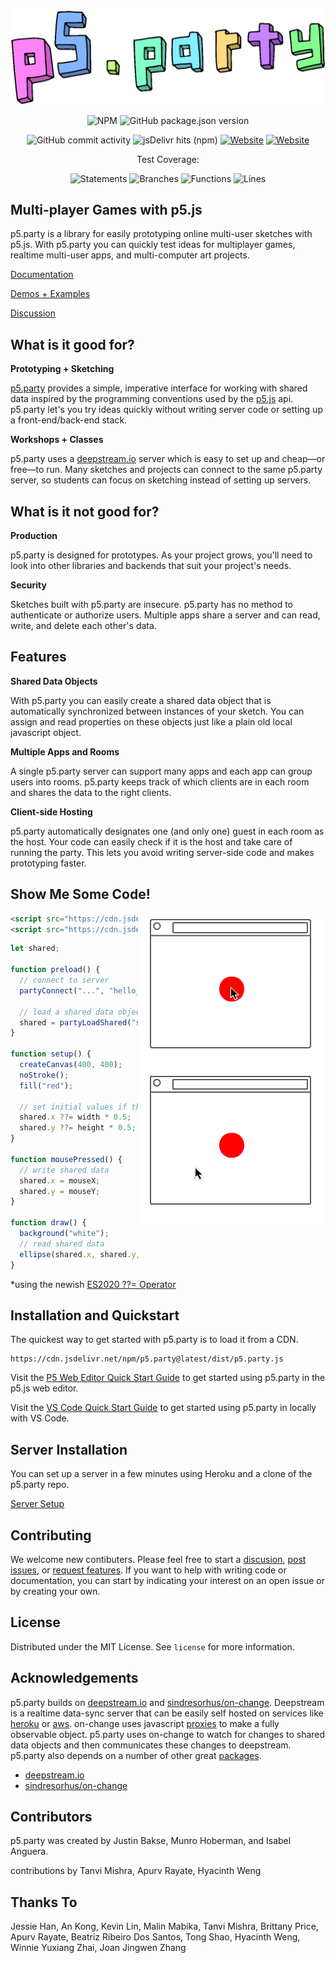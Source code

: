 <div align="center">

![p5.party logo](assets/p5_party_logo.png)

<!-- ![Netlify](https://img.shields.io/netlify/8ab7413c-e95d-42b8-8988-5d930954a3f1) -->
<!-- ![GitHub commit activity](https://img.shields.io/github/commit-activity/y/jbakse/p5.party) -->
<!-- ![GitHub contributors](https://img.shields.io/github/contributors/jbakse/p5.party) -->
<!-- ![GitHub all releases](https://img.shields.io/github/downloads/jbakse/p5.party/total) -->

![NPM](https://img.shields.io/npm/l/p5.party)
![GitHub package.json version](https://img.shields.io/github/package-json/v/jbakse/p5.party)

![GitHub commit activity](https://img.shields.io/github/commit-activity/m/jbakse/p5.party)
![jsDelivr hits (npm)](https://img.shields.io/jsdelivr/npm/hy/p5.party)
[![Website](https://img.shields.io/website?down_message=offline&label=documentation&up_message=online&url=https%3A%2F%2Fwww.notion.so%2Fp5-party-Documentation-887564cad8ec455e9bee994362322f2e)](https://www.notion.so/p5-party-Documentation-887564cad8ec455e9bee994362322f2e)
[![Website](https://img.shields.io/website?down_message=offline&label=examples&up_message=online&url=https%3A%2F%2Fp5party.netlify.app%2F)](http://p5party.netlify.app)

Test Coverage:

![Statements](https://img.shields.io/badge/statements-98.26%25-brightgreen.svg?style=flat)
![Branches](https://img.shields.io/badge/branches-92.03%25-brightgreen.svg?style=flat)
![Functions](https://img.shields.io/badge/functions-96.55%25-brightgreen.svg?style=flat)
![Lines](https://img.shields.io/badge/lines-98.12%25-brightgreen.svg?style=flat)

</div>

## Multi-player Games with p5.js

p5.party is a library for easily prototyping online multi-user sketches with p5.js. With p5.party you can quickly test ideas for multiplayer games, realtime multi-user apps, and multi-computer art projects.

[Documentation](https://www.notion.so/p5-party-Documentation-887564cad8ec455e9bee994362322f2e)

[Demos + Examples](https://p5party.netlify.app/)

[Discussion](https://github.com/jbakse/p5.party/discussions)

## What is it good for?

**Prototyping + Sketching**

[p5.party](http://p5.party) provides a simple, imperative interface for working with shared data inspired by the programming conventions used by the [p5.js](https://p5js.org/) api. p5.party let's you try ideas quickly without writing server code or setting up a front-end/back-end stack.

**Workshops + Classes**

p5.party uses a [deepstream.io](http://deepstream.io) server which is easy to set up and cheap—or free—to run. Many sketches and projects can connect to the same p5.party server, so students can focus on sketching instead of setting up servers.

<!-- **Turn Based Games and Apps**

Quickly get people connected and playing together. Try out ideas using many of your existing skills in p5.js. -->

## What is it not good for?

**Production**

p5.party is designed for prototypes. As your project grows, you'll need to look into other libraries and backends that suit your project's needs.

**Security**

Sketches built with p5.party are insecure. p5.party has no method to authenticate or authorize users. Multiple apps share a server and can read, write, and delete each other's data.

<!-- **Fast-Action Games**

Fast-action multiplayer games are inherently complex. Compensating for network latency requires [prediction and reconciliation](https://www.gabrielgambetta.com/client-server-game-architecture.html) strategies which are somewhat application specific and outside the scope of p5.party. -->

## Features

**Shared Data Objects**

With p5.party you can easily create a shared data object that is automatically synchronized between instances of your sketch. You can assign and read properties on these objects just like a plain old local javascript object.

**Multiple Apps and Rooms**

A single p5.party server can support many apps and each app can group users into rooms. p5.party keeps track of which clients are in each room and shares the data to the right clients.

**Client-side Hosting**

p5.party automatically designates one (and only one) guest in each room as the host. Your code can easily check if it is the host and take care of running the party. This lets you avoid writing server-side code and makes prototyping faster.

## Show Me Some Code!

<img src="assets/hello_p5party_opt.gif" align="right"/>

```html
<script src="https://cdn.jsdelivr.net/npm/p5@latest/lib/p5.js"></script>
<script src="https://cdn.jsdelivr.net/npm/p5.party@latest/dist/p5.party.js"></script>
```

```javascript
let shared;

function preload() {
  // connect to server
  partyConnect("...", "hello_party", "main");

  // load a shared data object
  shared = partyLoadShared("shared");
}

function setup() {
  createCanvas(400, 400);
  noStroke();
  fill("red");

  // set initial values if they are not set*
  shared.x ??= width * 0.5;
  shared.y ??= height * 0.5;
}

function mousePressed() {
  // write shared data
  shared.x = mouseX;
  shared.y = mouseY;
}

function draw() {
  background("white");
  // read shared data
  ellipse(shared.x, shared.y, 100, 100);
}
```

\*using the newish [ES2020 ??= Operator](https://developer.mozilla.org/en-US/docs/Web/JavaScript/Reference/Operators/Logical_nullish_assignment)

## Installation and Quickstart

The quickest way to get started with p5.party is to load it from a CDN.

```
https://cdn.jsdelivr.net/npm/p5.party@latest/dist/p5.party.js
```

Visit the [P5 Web Editor Quick Start Guide](https://cdn.jsdelivr.net/npm/p5.party@latest/dist/p5.party.js) to get started using p5.party in the p5.js web editor.

<!-- You can also download the latest release of p5.party from the [releases page on Github](https://github.com/jbakse/p5.party/releases). -->

Visit the [VS Code Quick Start Guide](https://www.notion.so/Hello-p5-party-c4c0f94127c1408e9d6dd51f91ac8414) to get started using p5.party in locally with VS Code.

## Server Installation

You can set up a server in a few minutes using Heroku and a clone of the p5.party repo.

[Server Setup](https://www.notion.so/Server-Setup-d039a4be3a044878bd5ad0931f1c93bd)

## Contributing

We welcome new contibuters. Please feel free to start a [discusion](https://github.com/jbakse/p5.party/discussions), [post issues](https://github.com/jbakse/p5.party/issues), or [request features](https://github.com/jbakse/p5.party/issues). If you want to help with writing code or documentation, you can start by indicating your interest on an open issue or by creating your own.

## License

Distributed under the MIT License. See `license` for more information.

## Acknowledgements

p5.party builds on [deepstream.io](http://deepstream.io) and [sindresorhus/on-change](https://github.com/sindresorhus/on-change). Deepstream is a realtime data-sync server that can be easily self hosted on services like [heroku](heroku.com) or [aws](https://aws.amazon.com/free). on-change uses javascript [proxies](https://developer.mozilla.org/en-US/docs/Web/JavaScript/Reference/Global_Objects/Proxy) to make a fully observable object. p5.party uses on-change to watch for changes to shared data objects and then communicates these changes to deepstream. p5.party also depends on a number of other great [packages](package.json).

- [deepstream.io](http://deepstream.io)
- [sindresorhus/on-change](https://github.com/sindresorhus/on-change)

## Contributors

p5.party was created by Justin Bakse, Munro Hoberman, and Isabel Anguera.

contributions by Tanvi Mishra, Apurv Rayate, Hyacinth Weng

## Thanks To

Jessie Han, An Kong, Kevin Lin, Malin Mabika, Tanvi Mishra, Brittany Price, Apurv Rayate, Beatriz Ribeiro Dos Santos, Tong Shao, Hyacinth Weng, Winnie Yuxiang Zhai, Joan Jingwen Zhang
